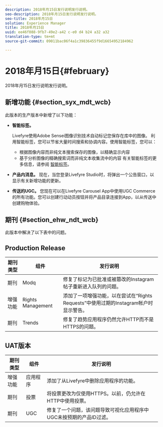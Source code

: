 ```yaml
---
description: 2018年月15日发行说明发行说明。
seo-description: 2018年月15日发行说明发行说明。
seo-title: 2018年月15日
solution: Experience Manager
title: 2018年月15日
uuid: ee46f088-9fb7-49e2-a42 c-e0 d4 b24 a32 a32
translation-type: tm+mt
source-git-commit: 09011bac06f4a1c39836455f9d16654952184962

---
```



# 2018年月15日{#february}

2018年月15日发行说明发行说明。

## 新增功能 {#section_syx_mdt_wcb}

此版本的生产版本中新增了以下功能：

* **智能标签。**

   Livefyre使用Adobe Sensei图像识别技术自动标记您保存在库中的图像。
利用智能标签，您可以节省大量时间搜索和协调内容。使用智能标签，您可以：

   * 根据图像内容而非纯文本搜索保存的图像，以精确显示内容
   * 基于分析图像的精确搜索词而非纯文本收集流中的内容
   有关智能标签的更多信息，请参阅 [智能标签](/help/using/c-features-livefyre/c-smart-tags/c-smart-tags.md#c_smart_tags)。

* **产品内消息。** 现在，当您登录Livefyre Studio时，将弹出一个公告窗口，以显示有关新增功能的更新。
* **传送的UGC。** 您现在可以在Livefyre Carousel App中使用UGC Commerce的所有功能。您可以创建行动动员按钮并将产品目录连接到App，以从传送中创建购物体验。

## 期刊 {#section_ehw_ndt_wcb}

此版本中解决了以下表中的问题。

## Production Release

| **期刊类型** | **组件** | **发行说明** |
|---|---|---|
| 期刊 | Modq | 修复了标记为已批准或被篡改的Instagram帖子重新进入队列的问题。 |
| 增强功能 | Rights Management | 添加了一项增强功能，以在尝试在“Rights Requests”中使用过期的Instagram帐户时显示警告。 |
| 期刊 | Trends | 修复了趋势应用程序仍然允许HTTP而不是HTTPS的问题。 |

## UAT版本

| **期刊类型** | **组件** | **发行说明** |
|---|---|---|
| 增强功能 | 应用程序 | 添加了从Livefyre中删除应用程序的功能。 |
| 期刊 | 投票 | 将投票更改为仅使用HTTPS。以前，仍允许在HTTP中使用投票。 |
| 期刊 | UGC | 修复了一个问题，该问题导致可视化应用程序中UGC未按预期的产品ID过滤。 |

